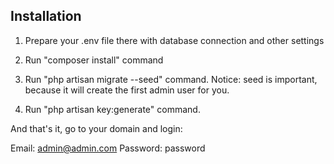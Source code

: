 ## Installation

1. Prepare your .env file there with database connection and other settings

2. Run "composer install" command

3. Run "php artisan migrate --seed" command. Notice: seed is important, because it will create the first admin user for you.

4. Run "php artisan key:generate" command.

And that's it, go to your domain and login:

Email: admin@admin.com
Password: password 
